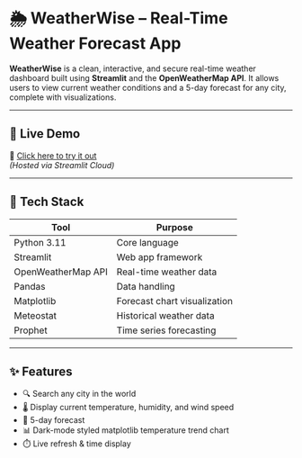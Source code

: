 # 🌦️ WeatherWise – Real-Time Weather Forecast App

**WeatherWise** is a clean, interactive, and secure real-time weather dashboard built using **Streamlit** and the **OpenWeatherMap API**. It allows users to view current weather conditions and a 5-day forecast for any city, complete with visualizations.

---

## 🚀 Live Demo

🔗 [Click here to try it out](https://shreya150804-weather-forecast-app.streamlit.app)  
*(Hosted via Streamlit Cloud)*

---

## 🧰 Tech Stack

| Tool               | Purpose                          |
|--------------------|----------------------------------|
| Python 3.11        | Core language                    |
| Streamlit          | Web app framework                |
| OpenWeatherMap API | Real-time weather data           |
| Pandas             | Data handling                    |
| Matplotlib         | Forecast chart visualization     |
| Meteostat          | Historical weather data          |
| Prophet            | Time series forecasting          |

---

## ✨ Features

- 🔍 Search any city in the world
- 🌡️ Display current temperature, humidity, and wind speed
- 📅 5-day forecast
- 📊 Dark-mode styled matplotlib temperature trend chart
- ⏱️ Live refresh & time display
